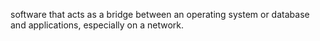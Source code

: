  
software that acts as a bridge between an operating system or database and applications, especially on a network.


